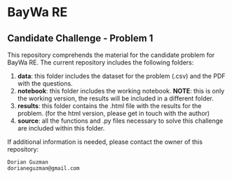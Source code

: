 # BayWa RE

## Candidate Challenge - Problem 1

This repository comprehends the material for the candidate problem for BayWa RE.
The current repository includes the following folders:

1. **data**: this folder includes the dataset for the problem (.csv) and the PDF with the questions.
2. **notebook**: this folder includes the working notebook. 
		**NOTE**: this is only the working version, the results will be included in a different folder.
3. **results**: this folder contains the .html file with the results for the problem. (for the html version, please get in touch with the author)
4. **source**: all the functions and .py files necessary to solve this challenge are included within this folder.

If additional information is needed, please contact the owner of this repository: 

	Dorian Guzman
	dorianeguzman@gmail.com
